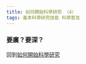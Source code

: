 ```yaml
---
title: 如何開始科學研究 （4）
tags: 基本科學研究技能 科學普及
---
```


### 要廣？要深？ 



回到[如何開始科學研究](../../../2022/07/21/how_to_do_research_1.html)
